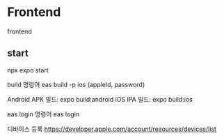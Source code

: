 # Frontend

frontend

## start

npx expo start

build 명령어
eas build -p ios
(appleId, password)

Android APK 빌드: expo build:android
iOS IPA 빌드: expo build:ios

eas login 명령어
eas login

디바이스 등록
https://developer.apple.com/account/resources/devices/list
